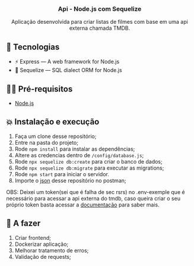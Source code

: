 <h3 align="center">
  Api - Node.js com Sequelize
</h3>

<p align="center">Aplicação desenvolvida para criar listas de filmes com base em uma api externa chamada TMDB.
</p>

## 👾 Tecnologias

- ⚡ Express — A web framework for Node.js
- 💾 Sequelize — SQL dialect ORM for Node.js

## ✋🏻 Pré-requisitos

- [Node.js](https://nodejs.org/en/)

## 💥 Instalação e execução

1. Faça um clone desse repositório;
2. Entre na pasta do projeto;
3. Rode `npm install` para instalar as dependências;
4. Altere as credencias dentro de `/config/database.js`;
5. Rode `npx sequelize db:create` para criar o banco de dados;
6. Rode `npx sequelize db:migrate` para executar as migrations;
7. Rode `npm start` para iniciar o servidor.
8. Importe o [json](https://www.getpostman.com/collections/8642e16e368758d9fcca) desse repositório no postman;

OBS: Deixei um token(sei que é falha de sec rsrs) no .env-exemple que é necessário para acessar a api externa do tmdb, caso queira criar o seu próprio token basta acessar a [documentação](https://developers.themoviedb.org/3/getting-started/authentication) para saber mais.
## 🧐 A fazer

1. Criar frontend;
2. Dockerizar aplicação;
3. Melhorar tratamento de erros;
4. Validação de requests;

